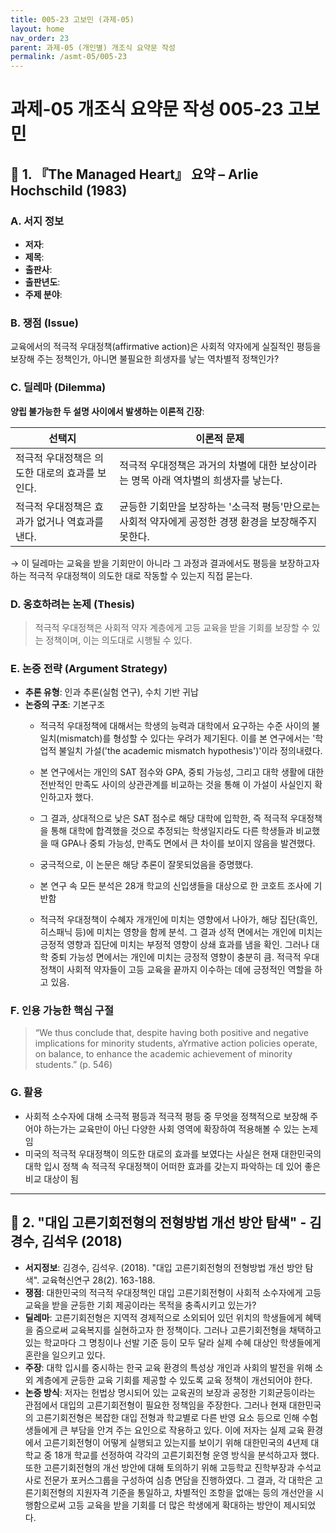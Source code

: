 ```yaml
---
title: 005-23 고보민 (과제-05)
layout: home
nav_order: 23
parent: 과제-05 (개인별) 개조식 요약문 작성
permalink: /asmt-05/005-23
---
```


# 과제-05 개조식 요약문 작성 005-23 고보민 

## 📘 1. 『The Managed Heart』 요약 – Arlie Hochschild (1983)

### A. 서지 정보  
- **저자**: 
- **제목**: 
- **출판사**: 
- **출판년도**: 
- **주제 분야**: 


### B. 쟁점 (Issue)  
교육에서의 적극적 우대정책(affirmative action)은 사회적 약자에게 실질적인 평등을 보장해 주는 정책인가, 아니면 불필요한 희생자를 낳는 역차별적 정책인가?


### C. 딜레마 (Dilemma)  
**양립 불가능한 두 설명 사이에서 발생하는 이론적 긴장**:

| 선택지 | 이론적 문제 |
|--------|-------------|
| 적극적 우대정책은 의도한 대로의 효과를 보인다. | 적극적 우대정책은 과거의 차별에 대한 보상이라는 명목 아래 역차별의 희생자를 낳는다. |
| 적극적 우대정책은 효과가 없거나 역효과를 낸다. | 균등한 기회만을 보장하는 '소극적 평등'만으로는 사회적 약자에게 공정한 경쟁 환경을 보장해주지 못한다. |

→ 이 딜레마는 교육을 받을 기회만이 아니라 그 과정과 결과에서도 평등을 보장하고자 하는 적극적 우대정책이 의도한 대로 작동할 수 있는지 직접 묻는다.


### D. 옹호하려는 논제 (Thesis)  
> 적극적 우대정책은 사회적 약자 계층에게 고등 교육을 받을 기회를 보장할 수 있는 정책이며, 이는 의도대로 시행될 수 있다.

### E. 논증 전략 (Argument Strategy)  
- **추론 유형**: 인과 추론(실험 연구), 수치 기반 귀납  
- **논증의 구조**:
  기본구조
  - 적극적 우대정책에 대해서는 학생의 능력과 대학에서 요구하는 수준 사이의 불일치(mismatch)를 형성할 수 있다는 우려가 제기된다. 이를 본 연구에서는 '학업적 불일치 가설('the academic mismatch hypothesis')'이라 정의내렸다.
  - 본 연구에서는 개인의 SAT 점수와 GPA, 중퇴 가능성, 그리고 대학 생활에 대한 전반적인 만족도 사이의 상관관계를 비교하는 것을 통해 이 가설이 사실인지 확인하고자 했다.
  - 그 결과, 상대적으로 낮은 SAT 점수로 해당 대학에 입학한, 즉 적극적 우대정책을 통해 대학에 합격했을 것으로 추정되는 학생일지라도 다른 학생들과 비교했을 때 GPA나 중퇴 가능성, 만족도 면에서 큰 차이를 보이지 않음을 발견했다.
  - 궁극적으로, 이 논문은 해당 추론이 잘못되었음을 증명했다.


  - 본 연구 속 모든 분석은 28개 학교의 신입생들을 대상으로 한 코호트 조사에 기반함
  - 적극적 우대정책이 수혜자 개개인에 미치는 영향에서 나아가, 해당 집단(흑인, 히스패닉 등)에 미치는 영향을 함께 분석. 그 결과 성적 면에서는 개인에 미치는 긍정적 영향과 집단에 미치는 부정적 영향이 상쇄 효과를 냄을 확인. 그러나 대학 중퇴 가능성 면에서는 개인에 미치는 긍정적 영향이 충분히 큼. 적극적 우대정책이 사회적 약자들이 고등 교육을 끝까지 이수하는 데에 긍정적인 역할을 하고 있음.


### F. 인용 가능한 핵심 구절
> “We thus conclude that, despite having both positive and negative implications for minority students, aYrmative action policies operate, on balance, to enhance the academic achievement of minority students.” (p. 546)


### G. 활용
- 사회적 소수자에 대해 소극적 평등과 적극적 평등 중 무엇을 정책적으로 보장해 주어야 하는가는 교육만이 아닌 다양한 사회 영역에 확장하여 적용해볼 수 있는 논제임
- 미국의 적극적 우대정책이 의도한 대로의 효과를 보였다는 사실은 현재 대한민국의 대학 입시 정책 속 적극적 우대정책이 어떠한 효과를 갖는지 파악하는 데 있어 좋은 비교 대상이 됨


---

## 📘 2. "대입 고른기회전형의 전형방법 개선 방안 탐색" - 김경수, 김석우 (2018) 

- **서지정보**: 김경수, 김석우. (2018). "대입 고른기회전형의 전형방법 개선 방안 탐색". 교육혁신연구 28(2). 163-188.
- **쟁점**: 대한민국의 적극적 우대정책인 대입 고른기회전형이 사회적 소수자에게 고등 교육을 받을 균등한 기회 제공이라는 목적을 충족시키고 있는가?
- **딜레마**: 고른기회전형은 지역적 경제적으로 소외되어 있던 위치의 학생들에게 혜택을 줌으로써 교육복지를 실현하고자 한 정책이다. 그러나 고른기회전형을 채택하고 있는 학교마다 그 명칭이나 선발 기준 등이 모두 달라 실제 수혜 대상인 학생들에게 혼란을 일으키고 있다.
- **주장**: 대학 입시를 중시하는 한국 교육 환경의 특성상 개인과 사회의 발전을 위해 소외 계층에게 균등한 교육 기회를 제공할 수 있도록 교육 정책이 개선되어야 한다.
- **논증 방식**: 저자는 헌법상 명시되어 있는 교육권의 보장과 공정한 기회균등이라는 관점에서 대입의 고른기회전형이 필요한 정책임을 주장한다. 그러나 현재 대한민국의 고른기회전형은 복잡한 대입 전형과 학교별로 다른 반영 요소 등으로 인해 수험생들에게 큰 부담을 안겨 주는 요인으로 작용하고 있다. 이에 저자는 실제 교육 환경에서 고른기회전형이 어떻게 실행되고 있는지를 보이기 위해 대한민국의 4년제 대학교 중 18개 학교를 선정하여 각각의 고른기회전형 운영 방식을 분석하고자 했다. 또한 고른기회전형의 개선 방안에 대해 토의하기 위해 고등학교 진학부장과 수석교사로 전문가 포커스그룹을 구성하여 심층 면담을 진행하였다. 그 결과, 각 대학은 고른기회전형의 지원자격 기준을 통일하고, 차별적인 조항을 없애는 등의 개선안을 시행함으로써 고등 교육을 받을 기회를 더 많은 학생에게 확대하는 방안이 제시되었다.